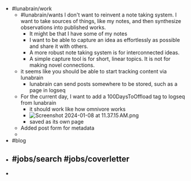 - #lunabrain/work
	- #lunabrain/wants I don't want to reinvent a note taking system. I want to take sources of things, like my notes, and then synthesize observations into published works.
		- It might be that I have some of my notes
		- I want to be able to capture an idea as effortlessly as possible and share it with others.
		- A more robust note taking system is for interconnected ideas.
		- A simple capture tool is for short, linear topics. It is not for making novel connections.
	- it seems like you should be able to start tracking content via lunabrain
		- lunabrain can send posts somewhere to be stored, such as a page in logseq
	- For the current day, I want to add a 100DaysToOffload tag to logseq from lunabrain
		- it should work like how omnivore works
		- ![Screenshot 2024-01-08 at 11.37.15 AM.png](../assets/Screenshot_2024-01-08_at_11.37.15 AM_1704742643008_0.png)
		- saved as its own page
	- Added post form for metadata
	-
- #blog
- #jobs/search #jobs/coverletter
	-
-